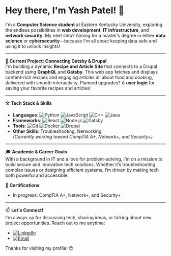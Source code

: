 # Hey there, I'm Yash Patel! 👋

I'm a **Computer Science student** at Eastern Kentucky University, exploring the endless possibilities in **web development**, **IT infrastructure**, and **network security**. My next step? Aiming for a master’s degree in either **data science** or **cybersecurity**—because I'm all about keeping data safe and using it to unlock insights!

---

💼 **Current Project: Connecting Gatsby & Drupal**  
I'm building a dynamic **Recipe and Article Site** that connects to a Drupal backend using **GraphQL** and **Gatsby**. This web app fetches and displays content-rich recipes and engaging articles all about food and cooking, delivered with smooth interactivity. Planned upgrades? A **user login** for saving your favorite recipes and articles!

---

🛠 **Tech Stack & Skills**
- **Languages**: ![Python](https://img.shields.io/badge/-Python-3776AB?logo=python&logoColor=white) ![JavaScript](https://img.shields.io/badge/-JavaScript-F7DF1E?logo=javascript&logoColor=black) ![C++](https://img.shields.io/badge/-C++-00599C?logo=cplusplus&logoColor=white) ![Java](https://img.shields.io/badge/-Java-007396?logo=java&logoColor=white)
- **Frameworks**: ![React](https://img.shields.io/badge/-React-61DAFB?logo=react&logoColor=black) ![Node.js](https://img.shields.io/badge/-Node.js-339933?logo=node.js&logoColor=white) ![Gatsby](https://img.shields.io/badge/-Gatsby-663399?logo=gatsby&logoColor=white) 
- **Tools**: ![Git](https://img.shields.io/badge/-Git-F05032?logo=git&logoColor=white) ![Docker](https://img.shields.io/badge/-Docker-2496ED?logo=docker&logoColor=white) ![Drupal](https://img.shields.io/badge/-Drupal-0678BE?logo=drupal&logoColor=white)
- **Other Skills**: Troubleshooting, Networking  
  *(Currently working toward CompTIA A+, Network+, and Security+)*

---

🎓 **Academic & Career Goals**  
With a background in IT and a love for problem-solving, I’m on a mission to build secure and innovative tech solutions. Whether it’s troubleshooting complex issues or designing efficient systems, I’m driven by making tech both powerful and accessible.

🚀 **Certifications**  
- In progress: CompTIA A+, Network+, and Security+

---

📫 **Let's Connect!**  
I'm always up for discussing tech, sharing ideas, or talking about new project opportunities. Reach out to me anytime:
- [![LinkedIn](https://img.shields.io/badge/-LinkedIn-0077B5?logo=linkedin&logoColor=white)](https://www.linkedin.com/in/yash5396)
- [![Email](https://img.shields.io/badge/-Email-D14836?logo=gmail&logoColor=white)](mailto:yashpatel011804@gmail.com)

Thanks for visiting my profile! 😊

